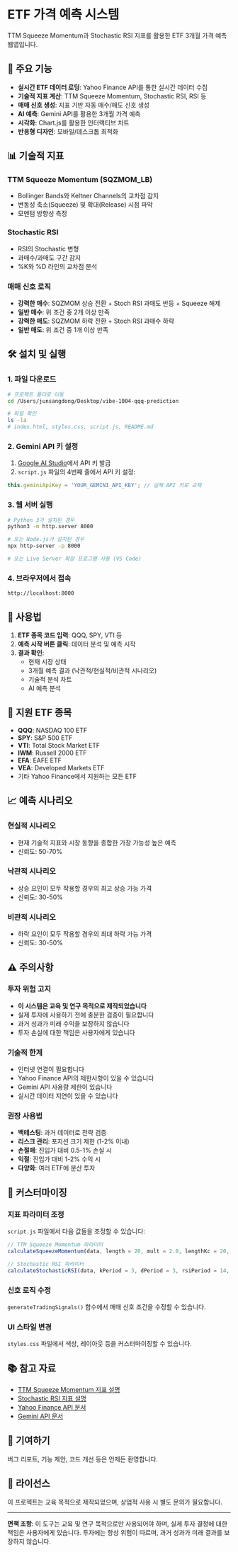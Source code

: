 # ETF 가격 예측 시스템

TTM Squeeze Momentum과 Stochastic RSI 지표를 활용한 ETF 3개월 가격 예측 웹앱입니다.

## 🚀 주요 기능

- **실시간 ETF 데이터 로딩**: Yahoo Finance API를 통한 실시간 데이터 수집
- **기술적 지표 계산**: TTM Squeeze Momentum, Stochastic RSI, RSI 등
- **매매 신호 생성**: 지표 기반 자동 매수/매도 신호 생성
- **AI 예측**: Gemini API를 활용한 3개월 가격 예측
- **시각화**: Chart.js를 활용한 인터랙티브 차트
- **반응형 디자인**: 모바일/데스크톱 최적화

## 📊 기술적 지표

### TTM Squeeze Momentum (SQZMOM_LB)
- Bollinger Bands와 Keltner Channels의 교차점 감지
- 변동성 축소(Squeeze) 및 확대(Release) 시점 파악
- 모멘텀 방향성 측정

### Stochastic RSI
- RSI의 Stochastic 변형
- 과매수/과매도 구간 감지
- %K와 %D 라인의 교차점 분석

### 매매 신호 로직
- **강력한 매수**: SQZMOM 상승 전환 + Stoch RSI 과매도 반등 + Squeeze 해제
- **일반 매수**: 위 조건 중 2개 이상 만족
- **강력한 매도**: SQZMOM 하락 전환 + Stoch RSI 과매수 하락
- **일반 매도**: 위 조건 중 1개 이상 만족

## 🛠️ 설치 및 실행

### 1. 파일 다운로드
```bash
# 프로젝트 폴더로 이동
cd /Users/junsangdong/Desktop/vibe-1004-qqq-prediction

# 파일 확인
ls -la
# index.html, styles.css, script.js, README.md
```

### 2. Gemini API 키 설정
1. [Google AI Studio](https://makersuite.google.com/app/apikey)에서 API 키 발급
2. `script.js` 파일의 4번째 줄에서 API 키 설정:
```javascript
this.geminiApiKey = 'YOUR_GEMINI_API_KEY'; // 실제 API 키로 교체
```

### 3. 웹 서버 실행
```bash
# Python 3가 설치된 경우
python3 -m http.server 8000

# 또는 Node.js가 설치된 경우
npx http-server -p 8000

# 또는 Live Server 확장 프로그램 사용 (VS Code)
```

### 4. 브라우저에서 접속
```
http://localhost:8000
```

## 📱 사용법

1. **ETF 종목 코드 입력**: QQQ, SPY, VTI 등
2. **예측 시작 버튼 클릭**: 데이터 분석 및 예측 시작
3. **결과 확인**: 
   - 현재 시장 상태
   - 3개월 예측 결과 (낙관적/현실적/비관적 시나리오)
   - 기술적 분석 차트
   - AI 예측 분석

## 🎯 지원 ETF 종목

- **QQQ**: NASDAQ 100 ETF
- **SPY**: S&P 500 ETF  
- **VTI**: Total Stock Market ETF
- **IWM**: Russell 2000 ETF
- **EFA**: EAFE ETF
- **VEA**: Developed Markets ETF
- 기타 Yahoo Finance에서 지원하는 모든 ETF

## 📈 예측 시나리오

### 현실적 시나리오
- 현재 기술적 지표와 시장 동향을 종합한 가장 가능성 높은 예측
- 신뢰도: 50-70%

### 낙관적 시나리오
- 상승 요인이 모두 작용할 경우의 최고 상승 가능 가격
- 신뢰도: 30-50%

### 비관적 시나리오
- 하락 요인이 모두 작용할 경우의 최대 하락 가능 가격
- 신뢰도: 30-50%

## ⚠️ 주의사항

### 투자 위험 고지
- **이 시스템은 교육 및 연구 목적으로 제작되었습니다**
- 실제 투자에 사용하기 전에 충분한 검증이 필요합니다
- 과거 성과가 미래 수익을 보장하지 않습니다
- 투자 손실에 대한 책임은 사용자에게 있습니다

### 기술적 한계
- 인터넷 연결이 필요합니다
- Yahoo Finance API의 제한사항이 있을 수 있습니다
- Gemini API 사용량 제한이 있습니다
- 실시간 데이터 지연이 있을 수 있습니다

### 권장 사용법
- **백테스팅**: 과거 데이터로 전략 검증
- **리스크 관리**: 포지션 크기 제한 (1-2% 이내)
- **손절매**: 진입가 대비 0.5-1% 손실 시
- **익절**: 진입가 대비 1-2% 수익 시
- **다양화**: 여러 ETF에 분산 투자

## 🔧 커스터마이징

### 지표 파라미터 조정
`script.js` 파일에서 다음 값들을 조정할 수 있습니다:

```javascript
// TTM Squeeze Momentum 파라미터
calculateSqueezeMomentum(data, length = 20, mult = 2.0, lengthKc = 20, multKc = 1.5)

// Stochastic RSI 파라미터  
calculateStochasticRSI(data, kPeriod = 3, dPeriod = 3, rsiPeriod = 14, stochPeriod = 14)
```

### 신호 로직 수정
`generateTradingSignals()` 함수에서 매매 신호 조건을 수정할 수 있습니다.

### UI 스타일 변경
`styles.css` 파일에서 색상, 레이아웃 등을 커스터마이징할 수 있습니다.

## 📚 참고 자료

- [TTM Squeeze Momentum 지표 설명](https://www.tradingview.com/scripts/ttmsqueeze/)
- [Stochastic RSI 지표 설명](https://www.investopedia.com/terms/s/stochrsi.asp)
- [Yahoo Finance API 문서](https://query1.finance.yahoo.com/v8/finance/chart/)
- [Gemini API 문서](https://ai.google.dev/docs)

## 🤝 기여하기

버그 리포트, 기능 제안, 코드 개선 등은 언제든 환영합니다.

## 📄 라이선스

이 프로젝트는 교육 목적으로 제작되었으며, 상업적 사용 시 별도 문의가 필요합니다.

---

**면책 조항**: 이 도구는 교육 및 연구 목적으로만 사용되어야 하며, 실제 투자 결정에 대한 책임은 사용자에게 있습니다. 투자에는 항상 위험이 따르며, 과거 성과가 미래 결과를 보장하지 않습니다.
